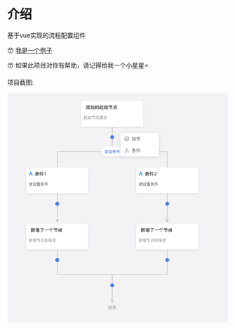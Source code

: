 # 介绍

基于vue实现的流程配置组件

😙 [我是一个例子](https://tenadolanter.github.io/approve-flow/)

😙 如果此项目对你有帮助，请记得给我一个小星星⭐

项目截图:

![示例](./src/assets/images/example.png)
